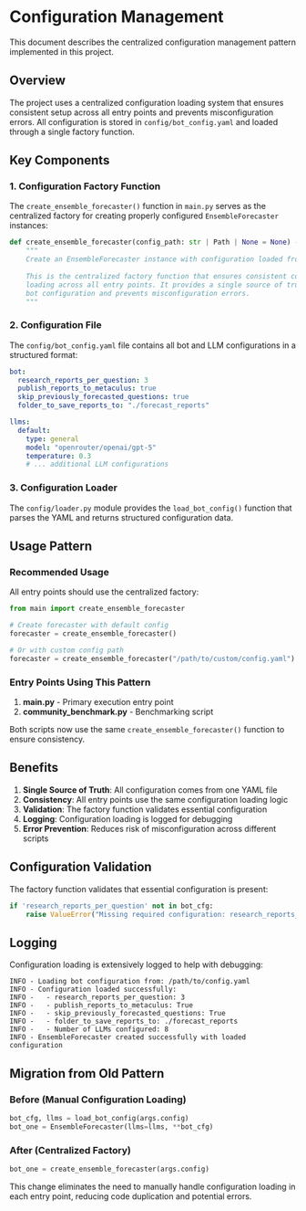 # Configuration Management

This document describes the centralized configuration management pattern implemented in this project.

## Overview

The project uses a centralized configuration loading system that ensures consistent setup across all entry points and prevents misconfiguration errors. All configuration is stored in `config/bot_config.yaml` and loaded through a single factory function.

## Key Components

### 1. Configuration Factory Function

The `create_ensemble_forecaster()` function in `main.py` serves as the centralized factory for creating properly configured `EnsembleForecaster` instances:

```python
def create_ensemble_forecaster(config_path: str | Path | None = None) -> EnsembleForecaster:
    """
    Create an EnsembleForecaster instance with configuration loaded from YAML.
    
    This is the centralized factory function that ensures consistent configuration
    loading across all entry points. It provides a single source of truth for
    bot configuration and prevents misconfiguration errors.
    """
```

### 2. Configuration File

The `config/bot_config.yaml` file contains all bot and LLM configurations in a structured format:

```yaml
bot:
  research_reports_per_question: 3
  publish_reports_to_metaculus: true
  skip_previously_forecasted_questions: true
  folder_to_save_reports_to: "./forecast_reports"

llms:
  default:
    type: general
    model: "openrouter/openai/gpt-5"
    temperature: 0.3
    # ... additional LLM configurations
```

### 3. Configuration Loader

The `config/loader.py` module provides the `load_bot_config()` function that parses the YAML and returns structured configuration data.

## Usage Pattern

### Recommended Usage

All entry points should use the centralized factory:

```python
from main import create_ensemble_forecaster

# Create forecaster with default config
forecaster = create_ensemble_forecaster()

# Or with custom config path
forecaster = create_ensemble_forecaster("/path/to/custom/config.yaml")
```

### Entry Points Using This Pattern

1. **main.py** - Primary execution entry point
2. **community_benchmark.py** - Benchmarking script

Both scripts now use the same `create_ensemble_forecaster()` function to ensure consistency.

## Benefits

1. **Single Source of Truth**: All configuration comes from one YAML file
2. **Consistency**: All entry points use the same configuration loading logic
3. **Validation**: The factory function validates essential configuration
4. **Logging**: Configuration loading is logged for debugging
5. **Error Prevention**: Reduces risk of misconfiguration across different scripts

## Configuration Validation

The factory function validates that essential configuration is present:

```python
if 'research_reports_per_question' not in bot_cfg:
    raise ValueError("Missing required configuration: research_reports_per_question")
```

## Logging

Configuration loading is extensively logged to help with debugging:

```
INFO - Loading bot configuration from: /path/to/config.yaml
INFO - Configuration loaded successfully:
INFO -   - research_reports_per_question: 3
INFO -   - publish_reports_to_metaculus: True
INFO -   - skip_previously_forecasted_questions: True
INFO -   - folder_to_save_reports_to: ./forecast_reports
INFO -   - Number of LLMs configured: 8
INFO - EnsembleForecaster created successfully with loaded configuration
```

## Migration from Old Pattern

### Before (Manual Configuration Loading)
```python
bot_cfg, llms = load_bot_config(args.config)
bot_one = EnsembleForecaster(llms=llms, **bot_cfg)
```

### After (Centralized Factory)
```python
bot_one = create_ensemble_forecaster(args.config)
```

This change eliminates the need to manually handle configuration loading in each entry point, reducing code duplication and potential errors.
